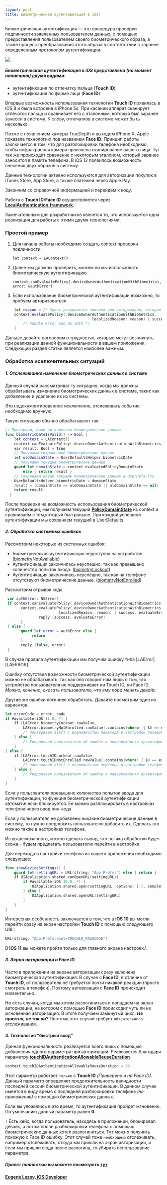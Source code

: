 ```yaml
---
layout: post
title: Биометрическая аутентификация в iOS!
---
```


Биометрическая аутентификация — это процедура проверки подлинности заявленных пользователем данных, с помощью предоставления пользователем своего биометрического образа, а также процесс преобразования этого образа в соответствии с заранее определенным протоколом аутентификации.

![][LOGO]
##### Биометрическая аутентификация в iOS представлена (на момент написания) двумя видами:
* аутентификация по отпечатку пальца (**Touch ID**)
* аутентификация по форме лица (**Face ID**)

Впервые возможность использования технологии **Touch ID** появилась в iOS 8 и была встроена в iPhone 5s.
При касании аппарат сканирует отпечаток пальца и сравнивает его с эталонным, который был заранее занесен в систему. К слову, отпечатков в системе может быть несколько. 

Позже с появлением камеры TrueDepth и выходом iPhone X, Apple показала технологию под названием **Face ID**.
Принцип работы заключается в том, что для разблокировки телефона необходимо, чтобы инфракрасная камера произвела сканирование вашего лица. Тут так же происходит сравнение с некоторым эталоном, который заранее заносится в память телефона. В iOS 12 появилось возможность внесения двух образов в систему.

Данные технологии активно используются для авторизации покупок в iTunes Store, App Store, а также платежей через Apple Pay.

Закончим со справочной информацией и перейдем к коду.

Работа с **Touch ID**/**Face ID** осуществляется через [**LocalAuthentication.framework**](https://developer.apple.com/documentation/localauthentication). 

Замечательным для разработчиков является то, что используется одна реализация для работы с этими двумя технологиями.

### Простой пример

1. Для начала работы необходимо создать context проверки подлинности:

    ```let context = LAContext()```
    
2. Далее мы должны проверить, можем ли мы использовать биометрическую аутентификацию

    ```context.canEvaluatePolicy(.deviceOwnerAuthenticationWithBiometrics, error: &authError)```
    
3. Если использование биометрической аутентификации возможно, то пробуем авторизоваться

``` swift
    let reason = /* Здесь указывается причина для авторизации, которая будет отображена пользователю */
    context.evaluatePolicy(.deviceOwnerAuthenticationWithBiometrics,
                                       localizedReason: reason) { success, evaluateError in
    	/* handle error and do smth */
    }
```

Дальше давайте поговорим о трудностях, которые могут возникнуть при реализации данной функциональности в вашем приложении.
Следующий раздел статьи является наиболее важным.
    
### Обработка исключительных ситуаций

##### 1. Отслеживание изменения биометрических данных в системе
Данный случай рассматриват ту ситуацию, когда мы должны обрабатывать изменение биометрических данных в системе, таких как добавление и удаление их из системы.

Это недокументированное исключение, отслеживать событие необходимо вручную.

Такую ситуацию обычно обрабатывают так:
``` swift
// Проверяем, были ли изменены биометрические данные
func biometricDateIsValid() -> Bool {
    let context = LAContext()
    context.canEvaluatePolicy(.deviceOwnerAuthenticationWithBiometrics, error: nil)
    var result: Bool = true
    // Получаем сохраненный биометрические данные
    let oldDomainState = UserDefaultsHelper.biometricDate
    // Получаем текущие биометрические данные
    guard let domainState = context.evaluatedPolicyDomainState
        else { return result }
    // Сохраняем новые текущие биометрические данные в UserDefaults
    UserDefaultsHelper.biometricDate = domainState
    result = (domainState == oldDomainState || oldDomainState == nil)
    return result
  }
```

После проверки на возможность использования биометрической аутентификации, мы получаем текущий [**PolicyDomainState**](https://developer.apple.com/documentation/localauthentication/lacontext/1514150-evaluatedpolicydomainstate) из context и сравниваем с тем,который был раньше. При каждой успешной аутентификации мы сохраняем текущий в UserDefaults. 

##### 2. Обработка системных ошибках

Рассмотрим некоторые из системных ошибок:

- Биометрическая аутентификация недоступна на устройстве. ([biometryNotAvailable](https://developer.apple.com/documentation/localauthentication/laerror/2867590-biometrynotavailable))
- Аутентификация закончилась неуспешно, так как превышено количество попыток входа. ([biometryLockout](https://developer.apple.com/documentation/localauthentication/laerror/code/2867589-biometrylockout))
- Аутентификация закончилась неуспешно, так как на телефоне отсутствуют биометрические данные. ([biometryNotEnrolled](https://developer.apple.com/documentation/localauthentication/laerror/2867592-biometrynotenrolled))

Рассмотрим отрывок кода
``` swift
 var authError: NSError?
 if context.canEvaluatePolicy(.deviceOwnerAuthenticationWithBiometrics, error: &authError) {
       context.evaluatePolicy(.deviceOwnerAuthenticationWithBiometrics,
                        localizedReason: reason) { success, evaluateError in
               reply (success, evaluateError)
       }
 } else {
       guard let error = authError else {
            return
       }
       reply (false, error)
 }

```
В случае провала аутентификации мы получим ошибку типа [LAError][LAERROR].

Ошибку отсутствия возможности биометрической аутентификации можно не обрабатывать, так как она говорит нам лишь о том, что устройство пользователя не поддерживает ни Touch ID, ни Face ID. *Можно, конечно, сказать пользователю, что ему пора менять девайс.*

Другие же ошибки логичнее обработать. Давайте посмотрим один из вариантов.

``` swift
let errorCode = error._code
if #available(iOS 11.0, *) {
    if [LAError.biometryLockout.rawValue,
        LAError.biometryNotEnrolled.rawValue].contains(where: { $0 == errorCode }) {
        /* показываем alert с возможностью перехода в настройки телефона */
    } else {
        /* Уведомляем пользователя об ошибке и невозможности аутентификации*/
    }
} else {
    if [LAError.touchIDLockout.rawValue,
        LAError.touchIDNotEnrolled.rawValue].contains(where: { $0 == errorCode }) {
        /* показываем alert с возможностью перехода в настройки телефона */
    } else {
        /* Уведомляем пользователя об ошибке и невозможности аутентификации*/
    }
}
```

Если у пользователя превышено количество попыток ввода для аутентификации, то функция биометрической аутентификации автоматически блокируется. Ее можно разблокировать в настройках телефона через ввод пин-кода.

Если у пользователя не добавлены никакие биометрические данные в систему, то нужно предложить пользователю добавить их. Сделать это можно также в настройках телефона.

Из вышесказанного, можно сделать вывод, что логика обработки будет схожа - будем предлагать пользователю перейти в настройки.

Для перехода в настройки телефона из нашего приложения необходимо следующее:
``` swift
func showDeviceSettings() {
    guard let settingURL = URL(string: "App-Prefs:") else { return }    
    if UIApplication.shared.canOpenURL(settingURL){
        if #available(iOS 10.0, *) {
            UIApplication.shared.open(settingURL, options: [:], completionHandler: nil)
        } else {
            UIApplication.shared.openURL(settingURL)
        }
    }
}
```

Интересная особенность заключается в том, что в **iOS 10** вы могли перейти сразу на экран настройки **Touch ID** с помощью следующего URL:
``` swift 
URL(string: "App-Prefs:root=TOUCHID_PASSCODE") 
```
В **iOS 11** вы можете пройти только для главного экрана настроек.\

##### 3. Экран авторизации и Face ID.

Часто в приложении на экране авторизации сразу включена биометрическая аутентификация. В случае c **Face ID**, в отличие от **Touch ID**, от пользователя не требуется почти никакой реакции (просто смотреть в телефон). Поэтому авторизация с **Face ID** происходит моментально. 

Но есть случаи, когда мы хотим разлогиниться и попадаем на экран авторизации,  на котором с помощью **Face ID** происходит чуть ли не мгновенная авторизация. В итоге получаем замкнутый цикл. ***Не приятно, не так ли?*** Поэтому этот случай требует `обязательного` отслеживания.

#### 4. Технология “быстрый вход”

Данная функциональность реализуется всего лишь с помощью добавления одного параметра при авторизации.
Реализуется благодаря параметру [**touchIDAuthenticationAllowableReuseDuration**](https://developer.apple.com/documentation/localauthentication/lacontext/1622329-touchidauthenticationallowablere)
``` swift
context.touchIDAuthenticationAllowableReuseDuration = 30
```
Этот параметр работает `только` с  **Touch ID** *(Проверено и на Face ID)*.
Данный параметр определяет продолжительность валидности последней сессий биометрической аутентификации. В данном случае имеется в виду время с последней разблокировки телефона *(не приложения)* с помощью биометрических данных.

Если вы уложились в это время, то аутентификация пройдет мгновенно.
По умолчанию данный параметр равен **0**.

`!` Есть кейс, когда пользователь, находясь в приложении, блокировал девайс, а потом после разблокировки телефона с помощью биометрических данных хотел разлогиниться. Тут можно получить похожую с Face ID ошибку. Этот случай тоже `необходимо` отслеживать, например отслеживать, откуда мы пришли на экран авторизации, и если мы пришли сюда после разлогина, то убирать использование параметра.

##### Проект полностью вы можете посмотреть [тут][PROJECT]

[**Eugene Lezov, iOS Developer**][PROFILE_GITHUB]

[//]: # (These are reference links used in the body of this note and get stripped out when the markdown processor does its job. There is no need to format nicely because it shouldn't be seen. Thanks SO - http://stackoverflow.com/questions/4823468/store-comments-in-markdown-syntax)

   [LOGO]: <https://www.intego.com/mac-security-blog/wp-content/uploads/2017/10/Touch-ID-vs-Face-ID.png>
   [SOFA]: <https://stackoverflow.com/questions/25669172/ios8-touchid-detection-if-fingerprint-was-added>
   [ERROR]: <https://developer.apple.com/documentation/localauthentication/laerror>
   [PROFILE_GITHUB]: <https://github.com/ELezov>
   [PROJECT]: <https://github.com/ELezov/iOS-BiometricLocalAuth/tree/develop>
